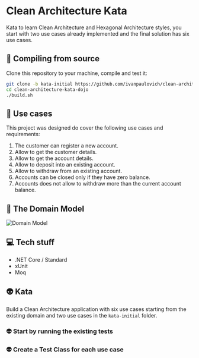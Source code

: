 # Clean Architecture Kata

Kata to learn Clean Architecture and Hexagonal Architecture styles, you start with two use cases already implemented and the final solution has six use cases.

## :gem: Compiling from source

Clone this repository to your machine, compile and test it:

```sh
git clone -b kata-initial https://github.com/ivanpaulovich/clean-architecture-kata-dojo.git
cd clean-architecture-kata-dojo
./build.sh
```

## :construction_worker: Use cases

This project was designed do cover the following use cases and requirements:

1. The customer can register a new account.
2. Allow to get the customer details.
3. Allow to get the account details.
4. Allow to deposit into an existing account.
5. Allow to withdraw from an existing account.
6. Accounts can be closed only if they have zero balance.
7. Accounts does not allow to withdraw more than the current account balance.

## :memo: The Domain Model

![Domain Model](https://raw.githubusercontent.com/ivanpaulovich/ddd-tdd-rich-domain/master/docs/ddd-tdd-rich-domain-model.png)

## :computer: Tech stuff

* .NET Core / Standard
* xUnit
* Moq

## :alien: Kata

Build a Clean Architecture application with six use cases starting from the existing domain and two use cases in the `kata-initial` folder.

### :alien: Start by running the existing tests
### :alien: Create a Test Class for each use case
